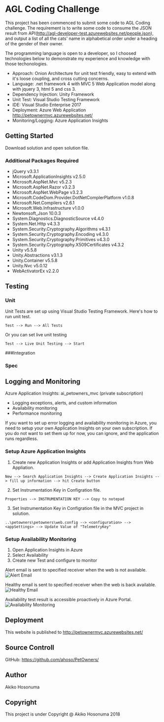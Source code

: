  # AGL Coding Challenge

This project has been commenced to submit some code to AGL Coding challenge.
The requirement is to write some code to consume the JSON result from API(http://agl-developer-test.azurewebsites.net/people.json), and output a list of all the cats' name in alphabetical order under a heading of the gender of their owner.

The programming language is open to a developer, so I choosed technologies below to demonstrate my experience and knowledge with those techonologies.

* Approach: Onion Architecture for unit test friendly, easy to extend with it's loose coupling, and cross cutting concerns.
* Language: .net framework 4 with MVC 5 Web Application model along with jquery 3, html 5 and css 3. 
* Dependency Injection: Unity Framework
* Unit Test: Visual Studio Testing Framework
* IDE: Visual Studio Enterprise 2017
* Deployment: Azure Web Application http://petownermvc.azurewebsites.net/
* Monitoring/Logging: Azure Application Insights

## Getting Started

Download solution and open solution file.

### Additional Packages Required

* jQuery v3.3.1
* Microsoft.ApplicationInsights v2.5.0
* Microsoft.AspNet.Mvc v5.2.3
* Microsoft.AspNet.Razor v3.2.3
* Microsoft.AspNet.WebPage v3.2.3
* Microsoft.CodeDom.Provider.DotNetComplerPlatform v1.0.8
* Microsoft.Net.Compilers v2.6.1
* Microsoft.Web.Infrastructure v1.0.0
* Newtonsoft_Json 10.0.3
* System.Diagnostics.DiagnosticSource v4.4.0
* System.Net.Http v4.3.3
* System.Security.Cryptography.Algorithms v4.3.1
* System.Security.Cryptography.Encoding v4.3.0
* System.Security.Cryptography.Primitives v4.3.0
* System.Security.Cryptography.X509Certificates v4.3.2
* Unity v5.5.8
* Unity.Abstractions v3.1.3
* Unity.Container v5.5.8
* Unity.Nvc v5.0.12
* WebActivatorEx v2.2.0

## Testing

### Unit
Unit Tests are set up using Visual Studio Testing Framework.
Here's how to run unit test.
```
Test --> Run --> All Tests
```
Or you can set live unit testing
```
Test --> Live Unit Testing --> Start
```

###Integration
### Spec

## Logging and Monitoring

Azure Application Insights: ai_petowners_mvc (private subscription)
* Logging exceptions, alerts, and custom information
* Availability monitoring
* Performance monitoring

If you want to set up error logging and availability monitoring in Azure, you need to setup your own Application Insights on your own subscription. If you do not want to set them up for now, you can ignore, and the application runs regardless.

### Setup Azure Application Insights

1. Create new Application Insights or add Application Insights from Web Appliation.
```
New --> Search Application Insights --> Create Application Insights --> fill up information --> hit Create button 
```
2. Set Instrumentation Key in Configration file.
```
Properties --> INSTRUMENTATION KEY --> Copy to notepad
```
3. Set Instrumentation Key in Configration file in the MVC project in solution.
```
..\petowners\petowners\web.config --> <configuration> --> <appSettings> --> Update Value of "TelemetryKey"
```

### Setup Availability Monitoring

1. Open Application Insights in Azure
2. Select Availability
3. Create new Test and configure to monitor

Alert email is sent to specified receiver when the web is not available.
![Alert Email](PetOwners/blob/master/ReadMeImages/AlertEmailSample.PNG)

Healthy email is sent to specified receiver when the web is back available.
![Healthy Email](PetOwners/blob/master/ReadMeImages/HealthyEmailSample.PNG)

Availability test result is accessible proactively in Azure Portal.
![Availability Monitoring](PetOwners/blob/master/ReadMeImages/AvailabilityMonitoringSummary.PNG)

## Deployment

This website is published to http://petownermvc.azurewebsites.net/

## Source Controll

GitHub: https://github.com/ahoso/PetOwners/

## Author

Akiko Hosonuma

## Copyright

This project is under Copyright @ Akiko Hosonuma 2018

